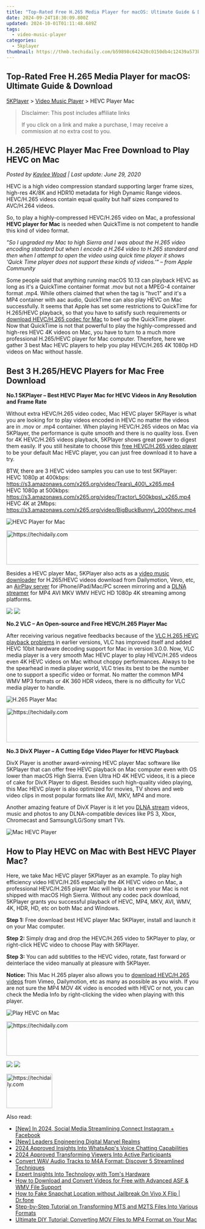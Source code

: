 ```yaml
---
title: "Top-Rated Free H.265 Media Player for macOS: Ultimate Guide & Download"
date: 2024-09-24T18:30:09.800Z
updated: 2024-10-01T01:11:48.689Z
tags:
  - video-music-player
categories:
  - 5kplayer
thumbnail: https://thmb.techidaily.com/b59898c642420c0150db4c12439a573b325962138527651237e7ec403cd28916.jpg
---
```


## Top-Rated Free H.265 Media Player for macOS: Ultimate Guide & Download

[5KPlayer](https://tools.techidaily.com/5kplayer/products/) \> [Video Music Player](https://tools.techidaily.com/5kplayer/video-music-player/) \> HEVC Player Mac

>  Disclaimer: This post includes affiliate links
>
>  If you click on a link and make a purchase, I may receive a commission at no extra cost to you.
>

## H.265/HEVC Player Mac Free Download to Play HEVC on Mac

 _Posted by [Kaylee Wood](https://www.quora.com/profile/Amanda-Hu-21) | Last update: June 29, 2020_

HEVC is a high video compression standard supporting larger frame sizes, high-res 4K/8K and HDR10 metadata for High Dynamic Range videos. HEVC/H.265 videos contain equal quality but half sizes compared to AVC/H.264 videos.

So, to play a highly-compressed HEVC/H.265 video on Mac, a professional **HEVC player for Mac** is needed when QuickTime is not competent to handle this kind of video format.

_"So I upgraded my Mac to high Sierra and I was about the H.265 video encoding standard but when I encode a H.264 video to H.265 standard and then when I attempt to open the video using quick time player it shows 'Quick Time player does not support these kinds of videos.'" – from Apple Community_

Some people said that anything running macOS 10.13 can playback HEVC as long as it's a QuickTime container format .mov but not a MPEG-4 container format .mp4\. While others claimed that when the tag is "hvc1" and it's a MP4 container with aac audio, QuickTime can also play HEVC on Mac successfully. It seems that Apple has set some restrictions to QuickTime for H.265/HEVC playback, so that you have to satisfy such requirements or [download HEVC/H.265 codec for Mac](https://tools.techidaily.com/5kplayer/video-music-player/) to beef up the QuickTime player. Now that QuickTime is not that powerful to play the highly-compressed and high-res HEVC 4K videos on Mac, you have to turn to a much more professional H.265/HEVC player for Mac computer. Therefore, here we gather 3 best Mac HEVC players to help you play HEVC/H.265 4K 1080p HD videos on Mac without hassle.

##  Best 3 H.265/HEVC Players for Mac Free Download

**No.1 5KPlayer – Best HEVC Player Mac for HEVC Videos in Any Resolution and Frame Rate**

Without extra HEVC/H.265 video codec, Mac HEVC player 5KPlayer is what you are looking for to play videos encoded in HEVC no matter the videos are in .mov or .mp4 container. When playing HEVC/H.265 videos on Mac via 5KPlayer, the performance is quite smooth and there is no quality loss. Even for 4K HEVC/H.265 videos playback, 5KPlayer shows great power to digest them easily. If you still hesitate to choose this [free HEVC/H.265 video player](https://tools.techidaily.com/5kplayer/video-music-player/) to be your default Mac HEVC player, you can just free download it to have a try.

BTW, there are 3 HEVC video samples you can use to test 5KPlayer:  
 HEVC 1080p at 400kbps: https://s3.amazonaws.com/x265.org/video/Tears\_400\_x265.mp4   
 HEVC 1080p at 500kbps: https://s3.amazonaws.com/x265.org/video/Tractor\_500kbps\_x265.mp4   
 HEVC 4K at 2Mbps: https://s3.amazonaws.com/x265.org/video/BigBuckBunny\_2000hevc.mp4 

![HEVC Player for Mac](https://www.5kplayer.com/video-music-player/img/hevc-player-mac.jpg) 

<!-- affiliate ads begin -->
<a href="https://aligracehair.sjv.io/c/5597632/2080347/19272" target="_top" id="2080347">
  <img src="//a.impactradius-go.com/display-ad/19272-2080347" border="0" alt="https://techidaily.com" width="728" height="90"/>
</a>
<img height="0" width="0" src="https://aligracehair.sjv.io/i/5597632/2080347/19272" style="position:absolute;visibility:hidden;" border="0" />
<!-- affiliate ads end -->

Besides a HEVC player Mac, 5KPlayer also acts as a [video music downloader](https://tools.techidaily.com/5kplayer/youtube-download/) for H.265/HEVC videos download from Dailymotion, Vevo, etc, an [AirPlay server](https://tools.techidaily.com/5kplayer/airplay/) for iPhone/iPad/Mac/PC screen mirroring and a [DLNA streamer](https://tools.techidaily.com/5kplayer/dlna/) for MP4 AVI MKV WMV HEVC HD 1080p 4K streaming among platforms.

[![](https://www.5kplayer.com/video-music-player/../button/freedownbackmac.png)](https://tools.techidaily.com/5kplayer/products/) [![](https://www.5kplayer.com/video-music-player/../button/freedownwhitewin.png)](https://tools.techidaily.com/5kplayer/products/) 

**No.2 VLC – An Open-source and Free HEVC/H.265 Player Mac**

After receiving various negative feedbacks because of the [VLC H.265 HEVC playback problems](https://tools.techidaily.com/5kplayer/video-music-player/) in earlier versions, VLC has improved itself and added HEVC 10bit hardware decoding support for Mac in version 3.0.0\. Now, VLC media player is a very smooth Mac HEVC player to play HEVC/H.265 videos even 4K HEVC videos on Mac without choppy performances. Always to be the spearhead in media player world, VLC tries its best to be the number one to support a specific video or format. No matter the common MP4 WMV MP3 formats or 4K 360 HDR videos, there is no difficulty for VLC media player to handle.

![H.265 Player Mac](https://www.5kplayer.com/video-music-player/img/hevc-player-mac-vlc.jpg) 

<!-- affiliate ads begin -->
<a href="https://smilemakers.pxf.io/c/5597632/2123901/26106" target="_top" id="2123901">
  <img src="//a.impactradius-go.com/display-ad/26106-2123901" border="0" alt="https://techidaily.com" width="728" height="90"/>
</a>
<img height="0" width="0" src="https://smilemakers.pxf.io/i/5597632/2123901/26106" style="position:absolute;visibility:hidden;" border="0" />
<!-- affiliate ads end -->

**No.3 DivX Player – A Cutting Edge Video Player for HEVC Playback**

DivX Player is another award-winning HEVC player Mac software like 5KPlayer that can offer free HEVC playback on Mac computer even with OS lower than macOS High Sierra. Even Ultra HD 4K HEVC videos, it is a piece of cake for DivX Player to digest. Besides such high-quality video playing, this Mac HEVC player is also optimized for movies, TV shows and web video clips in most popular formats like AVI, MKV, MP4 and more.

Another amazing feature of DivX Player is it let you [DLNA stream](https://tools.techidaily.com/5kplayer/dlna/) videos, music and photos to any DLNA-compatible devices like PS 3, Xbox, Chromecast and Samsung/LG/Sony smart TVs.

![Mac HEVC Player](https://www.5kplayer.com/video-music-player/img/hevc-player-mac-divx.jpg) 

## How to Play HEVC on Mac with Best HEVC Player Mac?

Here, we take Mac HEVC player 5KPlayer as an example. To play high efficiency video HEVC/H.265 especially the 4K HEVC video on Mac, a professional HEVC/H.265 player Mac will help a lot even your Mac is not shipped with macOS High Sierra. Without any codec pack download, 5KPlayer grants you successful playback of HEVC, MP4, MKV, AVI, WMV, 4K, HDR, HD, etc on both Mac and Windows.

**Step 1:** Free download best HEVC player Mac 5KPlayer, install and launch it on your Mac computer.

**Step 2:** Simply drag and drop the HEVC/H.265 video to 5KPlayer to play, or right-click HEVC video to choose Play with 5KPlayer.

**Step 3:** You can add subtitles to the HEVC video, rotate, fast forward or deinterlace the video manually at pleasure with 5KPlayer.

**Notice:** This Mac H.265 player also allows you to [download HEVC/H.265 videos](https://tools.techidaily.com/5kplayer/youtube-download/) from Vimeo, Dailymotion, etc as many as possible as you wish. If you are not sure the MP4 MOV 4K video is encoded with HEVC or not, you can check the Media Info by right-clicking the video when playing with this player.

![Play HEVC on Mac](https://www.5kplayer.com/video-music-player/img/hevc-video-player-mac.jpg)

<!-- affiliate ads begin -->
<a href="https://aligracehair.sjv.io/c/5597632/2012420/19272" target="_top" id="2012420">
  <img src="//a.impactradius-go.com/display-ad/19272-2012420" border="0" alt="https://techidaily.com" width="728" height="90"/>
</a>
<img height="0" width="0" src="https://aligracehair.sjv.io/i/5597632/2012420/19272" style="position:absolute;visibility:hidden;" border="0" />
<!-- affiliate ads end -->

[![](https://www.5kplayer.com/video-music-player/../button/freedownbackmac.png)](https://tools.techidaily.com/5kplayer/products/) [![](https://www.5kplayer.com/video-music-player/../button/freedownwhitewin.png)](https://tools.techidaily.com/5kplayer/products/)

<!-- affiliate ads begin -->
<a href="https://aligracehair.sjv.io/c/5597632/2135407/19272" target="_top" id="2135407">
  <img src="//a.impactradius-go.com/display-ad/19272-2135407" border="0" alt="https://techidaily.com" width="120" height="90"/>
</a>
<img height="0" width="0" src="https://aligracehair.sjv.io/i/5597632/2135407/19272" style="position:absolute;visibility:hidden;" border="0" />
<!-- affiliate ads end -->

<ins class="adsbygoogle"
     style="display:block"
     data-ad-format="autorelaxed"
     data-ad-client="ca-pub-7571918770474297"
     data-ad-slot="1223367746"></ins>

<ins class="adsbygoogle"
     style="display:block"
     data-ad-client="ca-pub-7571918770474297"
     data-ad-slot="8358498916"
     data-ad-format="auto"
     data-full-width-responsive="true"></ins>

<span class="atpl-alsoreadstyle">Also read:</span>
<div><ul>
<li><a href="https://instagram-video-recordings.techidaily.com/new-in-2024-social-media-streamlining-connect-instagram-plus-facebook/"><u>[New] In 2024, Social Media Streamlining Connect Instagram + Facebook</u></a></li>
<li><a href="https://facebook-video-footage.techidaily.com/new-leaders-engineering-digital-marvel-realms/"><u>[New] Leaders Engineering Digital Marvel Realms</u></a></li>
<li><a href="https://fox-boxes.techidaily.com/2024-approved-insights-into-whatsapps-voice-chatting-capabilities/"><u>2024 Approved Insights Into WhatsApp's Voice Chatting Capabilities</u></a></li>
<li><a href="https://some-tips.techidaily.com/2024-approved-transforming-viewers-into-active-participants/"><u>2024 Approved Transforming Viewers Into Active Participants</u></a></li>
<li><a href="https://media-tips.techidaily.com/convert-wav-audio-tracks-to-m4a-format-discover-5-streamlined-techniques/"><u>Convert WAV Audio Tracks to M4A Format: Discover 5 Streamlined Techniques</u></a></li>
<li><a href="https://hardware-updates.techidaily.com/expert-insights-into-technology-with-toms-hardware/"><u>Expert Insights Into Technology with Tom's Hardware</u></a></li>
<li><a href="https://media-tips.techidaily.com/how-to-download-and-convert-videos-for-free-with-advanced-asf-and-wmv-file-support/"><u>How to Download and Convert Videos for Free with Advanced ASF & WMV File Support</u></a></li>
<li><a href="https://location-social.techidaily.com/how-to-fake-snapchat-location-without-jailbreak-on-vivo-x-flip-drfone-by-drfone-virtual-android/"><u>How to Fake Snapchat Location without Jailbreak On Vivo X Flip | Dr.fone</u></a></li>
<li><a href="https://media-tips.techidaily.com/step-by-step-tutorial-on-transforming-mts-and-m2ts-files-into-various-formats/"><u>Step-by-Step Tutorial on Transforming MTS and M2TS Files Into Various Formats</u></a></li>
<li><a href="https://media-tips.techidaily.com/ultimate-diy-tutorial-converting-mov-files-to-mp4-format-on-your-mac/"><u>Ultimate DIY Tutorial: Converting MOV Files to MP4 Format on Your Mac</u></a></li>
</ul></div>

